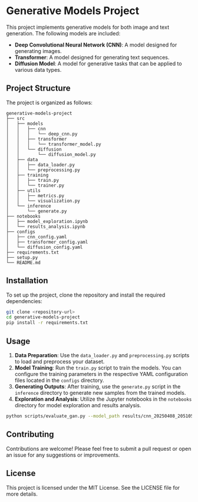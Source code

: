 # Generative Models Project

This project implements generative models for both image and text generation. The following models are included:

- **Deep Convolutional Neural Network (CNN)**: A model designed for generating images.
- **Transformer**: A model designed for generating text sequences.
- **Diffusion Model**: A model for generative tasks that can be applied to various data types.

## Project Structure

The project is organized as follows:

```
generative-models-project
├── src
│   ├── models
│   │   ├── cnn
│   │   │   └── deep_cnn.py
│   │   ├── transformer
│   │   │   └── transformer_model.py
│   │   └── diffusion
│   │       └── diffusion_model.py
│   ├── data
│   │   ├── data_loader.py
│   │   └── preprocessing.py
│   ├── training
│   │   ├── train.py
│   │   └── trainer.py
│   ├── utils
│   │   ├── metrics.py
│   │   └── visualization.py
│   └── inference
│       └── generate.py
├── notebooks
│   ├── model_exploration.ipynb
│   └── results_analysis.ipynb
├── configs
│   ├── cnn_config.yaml
│   ├── transformer_config.yaml
│   └── diffusion_config.yaml
├── requirements.txt
├── setup.py
└── README.md
```

## Installation

To set up the project, clone the repository and install the required dependencies:

```bash
git clone <repository-url>
cd generative-models-project
pip install -r requirements.txt
```

## Usage

1. **Data Preparation**: Use the `data_loader.py` and `preprocessing.py` scripts to load and preprocess your dataset.
2. **Model Training**: Run the `train.py` script to train the models. You can configure the training parameters in the respective YAML configuration files located in the `configs` directory.
3. **Generating Outputs**: After training, use the `generate.py` script in the `inference` directory to generate new samples from the trained models.
4. **Exploration and Analysis**: Utilize the Jupyter notebooks in the `notebooks` directory for model exploration and results analysis.

```bash
python scripts/evaluate_gan.py --model_path results/cnn_20250408_205105/cnn_final
```

## Contributing

Contributions are welcome! Please feel free to submit a pull request or open an issue for any suggestions or improvements.

## License

This project is licensed under the MIT License. See the LICENSE file for more details.
